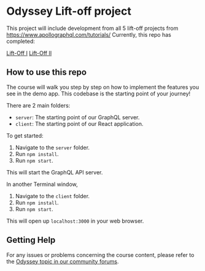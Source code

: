 # Odyssey Lift-off project

This project will include development from all 5 lift-off projects from https://www.apollographql.com/tutorials/
Currently, this repo has completed:

[Lift-Off I](https://www.apollographql.com/tutorials/lift-off-part1/) 
[Lift-Off II](https://www.apollographql.com/tutorials/lift-off-part2/)

## How to use this repo

The course will walk you step by step on how to implement the features you see in the demo app. This codebase is the starting point of your journey!

There are 2 main folders:

- `server`: The starting point of our GraphQL server.
- `client`: The starting point of our React application.

To get started:

1. Navigate to the `server` folder.
1. Run `npm install`.
1. Run `npm start`.

This will start the GraphQL API server.

In another Terminal window,

1. Navigate to the `client` folder.
1. Run `npm install`.
1. Run `npm start`.

This will open up `localhost:3000` in your web browser.

## Getting Help

For any issues or problems concerning the course content, please refer to the [Odyssey topic in our community forums](https://community.apollographql.com/tags/c/help/6/odyssey).
